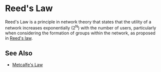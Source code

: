 # Reed's Law

Reed's Law is a principle in network theory that states that the utility of a network increases exponentially (2<sup>N</sup>) with the number of users, particularly when considering the formation of groups within the network, as proposed in [Reed's law](https://en.wikipedia.org/wiki/Reed%27s_law).

## See Also

- [Metcalfe's Law](/terms/metcalfs-law)
